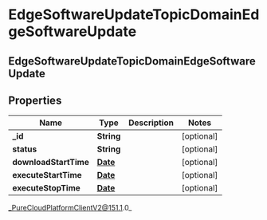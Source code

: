 # EdgeSoftwareUpdateTopicDomainEdgeSoftwareUpdate

## EdgeSoftwareUpdateTopicDomainEdgeSoftwareUpdate

## Properties

|Name | Type | Description | Notes|
|------------ | ------------- | ------------- | -------------|
| **_id** | **String** |  | [optional] |
| **status** | **String** |  | [optional] |
| **downloadStartTime** | [**Date**](Date) |  | [optional] |
| **executeStartTime** | [**Date**](Date) |  | [optional] |
| **executeStopTime** | [**Date**](Date) |  | [optional] |



_PureCloudPlatformClientV2@151.1.0_
